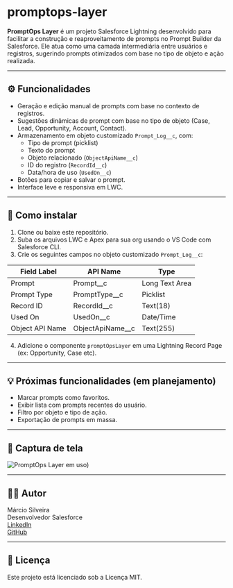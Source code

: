 # promptops-layer

**PromptOps Layer** é um projeto Salesforce Lightning desenvolvido para facilitar a construção e reaproveitamento de prompts no Prompt Builder da Salesforce. Ele atua como uma camada intermediária entre usuários e registros, sugerindo prompts otimizados com base no tipo de objeto e ação realizada.

---

## ⚙️ Funcionalidades

- Geração e edição manual de prompts com base no contexto de registros.
- Sugestões dinâmicas de prompt com base no tipo de objeto (Case, Lead, Opportunity, Account, Contact).
- Armazenamento em objeto customizado `Prompt_Log__c`, com:
  - Tipo de prompt (picklist)
  - Texto do prompt
  - Objeto relacionado (`ObjectApiName__c`)
  - ID do registro (`RecordId__c`)
  - Data/hora de uso (`UsedOn__c`)
- Botões para copiar e salvar o prompt.
- Interface leve e responsiva em LWC.

---

## 🚀 Como instalar

1. Clone ou baixe este repositório.
2. Suba os arquivos LWC e Apex para sua org usando o VS Code com Salesforce CLI.
3. Crie os seguintes campos no objeto customizado `Prompt_Log__c`:

| Field Label     | API Name         | Type              |
|----------------|------------------|-------------------|
| Prompt         | Prompt__c        | Long Text Area    |
| Prompt Type    | PromptType__c    | Picklist          |
| Record ID      | RecordId__c      | Text(18)          |
| Used On        | UsedOn__c        | Date/Time         |
| Object API Name| ObjectApiName__c | Text(255)         |

4. Adicione o componente `promptOpsLayer` em uma Lightning Record Page (ex: Opportunity, Case etc).

---

## 💡 Próximas funcionalidades (em planejamento)

- Marcar prompts como favoritos.
- Exibir lista com prompts recentes do usuário.
- Filtro por objeto e tipo de ação.
- Exportação de prompts em massa.

---

## 📸 Captura de tela

![PromptOps Layer em uso]([./docs/promptops_example.png.jpg))

---

## 👨‍💻 Autor

Márcio Silveira  
Desenvolvedor Salesforce  
[LinkedIn](https://www.linkedin.com/in/marciosilveira-0873/)  
[GitHub](https://github.com/marciosilver)

---

## 📄 Licença

Este projeto está licenciado sob a Licença MIT.
